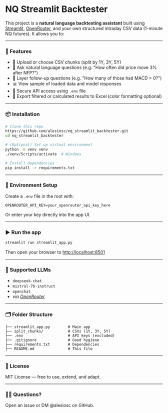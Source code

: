 # NQ Streamlit Backtester

This project is a **natural language backtesting assistant** built using [Streamlit](https://streamlit.io), [OpenRouter](https://openrouter.ai), and your own structured intraday CSV data (1-minute NQ futures). It allows you to:

---

### 🚀 Features

- 📂 Upload or choose CSV chunks (split by 1Y, 3Y, 5Y)
- 🧠 Ask natural language questions (e.g. "How often did price move 3% after NFP?")
- 🔁 Layer follow-up questions (e.g. "How many of those had MACD > 0?")
- 📊 View sample of loaded data and model responses
- 🔐 Secure API access using `.env` file
- 💾 Export filtered or calculated results to Excel (color formatting optional)

---

### 📦 Installation

```bash
# Clone this repo
https://github.com/alesiosc/nq_streamlit_backtester.git
cd nq_streamlit_backtester

# (Optional) Set up virtual environment
python -m venv venv
./venv/Scripts/activate  # Windows

# Install dependencies
pip install -r requirements.txt
```

---

### 🔐 Environment Setup

Create a `.env` file in the root with:
```env
OPENROUTER_API_KEY=your_openrouter_api_key_here
```

Or enter your key directly into the app UI.

---

### ▶️ Run the app
```bash
streamlit run streamlit_app.py
```
Then open your browser to [http://localhost:8501](http://localhost:8501)

---

### 🧠 Supported LLMs
- `deepseek-chat`
- `mistral-7b-instruct`
- `openchat`
- _via [OpenRouter](https://openrouter.ai)_

---

### 🗂 Folder Structure
```
├── streamlit_app.py        # Main app
├── split_chunks/           # CSVs (1Y, 3Y, 5Y)
├── .env                    # API keys (excluded)
├── .gitignore              # Good hygiene
├── requirements.txt        # Dependencies
├── README.md               # This file
```

---

### 📜 License
MIT License — free to use, extend, and adapt.

---

### 🙋‍♂️ Questions?
Open an issue or DM @alesiosc on GitHub.
